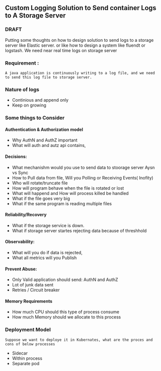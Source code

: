 ## Custom Logging Solution to Send container Logs to A Storage Server 

### DRAFT 

Putting some thoughts on how to design solution to send logs to a storage server like Elastic server.
or like how to design a system like fluendt or logstash. We need near real time logs on storage server

### Requirement :
    A java application is continuously writing to a log file, and we need to send this log file to storage server.

### Nature of logs 

* Continious and append only
* Keep on growing

### Some things to Consider
 
#### Authentication & Authorization model
* Why AuthN and AuthZ important
* What will auth and autz api contains,

#### Decisions: 
* What mechanishm would you use to send data to stoorage server Aysn vs Sync
* How to Pull data from file, Will you Polling or Receiving Events( Inofity)
* Who will rotate/truncate file
* How will program behave when the file is rotated or lost
* What will happend and How will process killed be handled
* What if the file goes very big
* What if the same program is reading multiple files
 
	
#### Reliability/Recovery 
* What if the storage service is down.
* What if storage server startes rejecting data because of threshhold
 

#### Observability:
* What will you do if data is rejected, 
* What all metrics will you Publish 
 
#### Prevent Abuse: 
* Only Valid application should send: AuthN and AuthZ
* Lot of junk data sent
* Retries / Circuit breaker
 
#### Memory Requirements 
 * How much CPU should this type of process consume 
 * How much Memory should we allocate to this process
	
### Deployment Model 
	Suppose we want to deploye it in Kubernates, what are the proces and cons of below processes
* Sidecar
* Within process
* Separate pod

